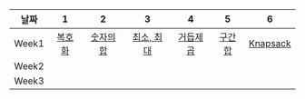 |   날짜   |                          1                          |                       2                        |                        3                        |  4  |  5  |  6  |
| :------: |:---------------------------------------------------:|:----------------------------------------------:|:-----------------------------------------------:| :-: | :-: | :-: |
| Week1    | [복호화](https://https://www.acmicpc.net/problem/9046) | [숫자의 합](https://www.acmicpc.net/problem/11720) | [최소, 최대](https://www.acmicpc.net/problem/10818) | [거듭제곱](https://swexpertacademy.com/main/code/problem/problemDetail.do?contestProbId=AV14dUIaAAUCFAYD)     |  [구간합](https://swexpertacademy.com/main/talk/solvingClub/problemView.do?solveclubId=AZTP1QzqXnbHBIRD&contestProbId=AZTP5XoqXuDHBIRD&probBoxId=AZTP1QzqXnfHBIRD&type=USER&problemBoxTitle=%2802.05%29+List1-1&problemBoxCnt=4)    |  [Knapsack](https://swexpertacademy.com/main/code/problem/problemDetail.do?contestProbId=AWBJAVpqrzQDFAWr)    |
| Week2    |                                                     |                                                |                                                 |      |      |      |
| Week3    |                                                     |                                                |                                                 |      |      |      |
